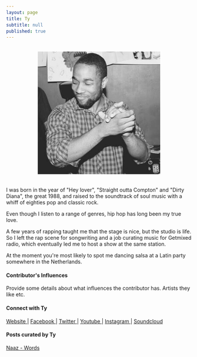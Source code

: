 ```yaml
---
layout: page
title: Ty
subtitle: null
published: true
---
```

<br>
<div style="text-align:center">
<img src ="/img/ty.png"/>
</div>
<br>

I was born in the year of "Hey lover", "Straight outta Compton" and  "Dirty Diana", the great 1988, and raised to the soundtrack of soul music with a whiff of eighties pop and classic rock.

Even though I listen to a range of genres, hip hop has long been my true love. 

A few years of rapping taught me that the stage is nice, but the studio is life. So I left the rap scene for songwriting and a job curating music for Getmixed radio, which eventually led me to host a show at the same station. 

At the moment you're most likely to spot me dancing salsa at a Latin party somewhere in the Netherlands.

#### Contributor's Influences

Provide some details about what influences the contributor has. Artists they like etc.

#### Connect with Ty

<a class="fa fa-globe" href="http://www./" target="_blank"> Website </a> |
<a class="fa fa-facebook" href="https://www.facebook.com/" target="_blank"> Facebook </a> |
<a class="fa fa-twitter" href="https://twitter.com/" target="_blank"> Twitter </a> |
<a class="fa fa-youtube" href="https://www.youtube.com/" target="_blank"> Youtube </a> |
<a class="fa fa-instagram" href="https://www.instagram.com/" target="_blank"> Instagram </a> |
<a class="fa fa-soundcloud" href="https://soundcloud.com/" target="_blank"> Soundcloud </a> 


#### Posts curated by Ty

[Naaz - Words](http://www.rwz.io/naaz-words/)
